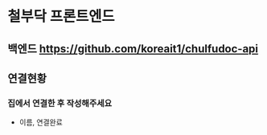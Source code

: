 # 철부닥 프론트엔드

## 백엔드 https://github.com/koreait1/chulfudoc-api 

## 연결현황
### 집에서 연결한 후 작성해주세요
- 이름, 연결완료
